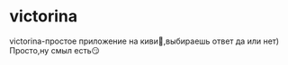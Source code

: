 # victorina
 
victorina-простое приложение на киви🥝,выбираешь ответ да или нет)
Просто,ну смыл есть😏
